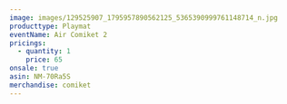```yaml
---
image: images/129525907_1795957890562125_5365390999761148714_n.jpg
producttype: Playmat
eventName: Air Comiket 2
pricings:
  - quantity: 1
    price: 65
onsale: true
asin: NM-70Ra5S
merchandise: comiket
---
```

